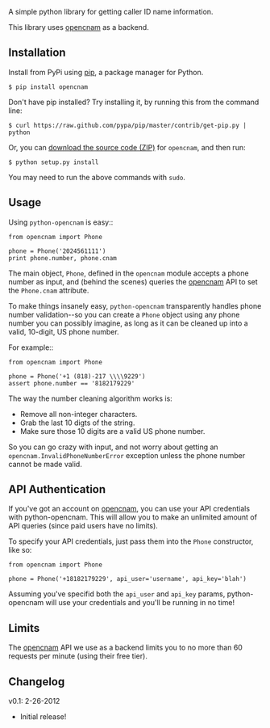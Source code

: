 A simple python library for getting caller ID name information.

This library uses [opencnam](http://www.opencnam.com "opencnam") as a backend.


## Installation

Install from PyPi using [pip](http://www.pip-installer.org/en/latest/), a
package manager for Python.

    $ pip install opencnam

Don't have pip installed? Try installing it, by running this from the command
line:

    $ curl https://raw.github.com/pypa/pip/master/contrib/get-pip.py | python

Or, you can [download the source code
(ZIP)](https://github.com/telephonyresearch/python-opencnam/zipball/master "opencnam
source code") for `opencnam`, and then run:

    $ python setup.py install

You may need to run the above commands with `sudo`.


## Usage

Using `python-opencnam` is easy::

    from opencnam import Phone

    phone = Phone('2024561111')
    print phone.number, phone.cnam 


The main object, ``Phone``, defined in the ``opencnam`` module accepts a phone
number as input, and (behind the scenes) queries the
[opencnam](http://www.opencnam.com "opencnam") API to set the ``Phone.cnam``
attribute.

To make things insanely easy, ``python-opencnam`` transparently handles phone
number validation--so you can create a ``Phone`` object using any phone number
you can possibly imagine, as long as it can be cleaned up into a valid,
10-digit, US phone number.

For example::

    from opencnam import Phone

    phone = Phone('+1 (818)-217 \\\\9229')
    assert phone.number == '8182179229'

The way the number cleaning algorithm works is:

* Remove all non-integer characters.
* Grab the last 10 digts of the string.
* Make sure those 10 digits are a valid US phone number.

So you can go crazy with input, and not worry about getting an
``opencnam.InvalidPhoneNumberError`` exception unless the phone number cannot
be made valid.


## API Authentication

If you've got an account on [opencnam](http://www.opencnam.com "opencnam"), you
can use your API credentials with python-opencnam. This will allow you to make
an unlimited amount of API queries (since paid users have no limits).

To specify your API credentials, just pass them into the ``Phone`` constructor,
like so:

    from opencnam import Phone

    phone = Phone('+18182179229', api_user='username', api_key='blah')

Assuming you've specifid both the ``api_user`` and ``api_key`` params,
python-opencnam will use your credentials and you'll be running in no time!


## Limits

The [opencnam](http://www.opencnam.com "opencnam") API we use as a backend
limits you to no more than 60 requests per minute (using their free tier).


## Changelog

v0.1: 2-26-2012

- Initial release!
